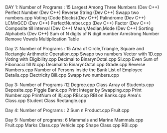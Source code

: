 DAY 1:
Number of Programs : 15
 Largest Among Three Numbers (Dev C++)
 Perfect Number (Dev C++)
 Reverse String (Dev C++)
 Swapp two numbers.cpp
 Voting (Code Blocks)(Dev C++)
 Palindrome (Dev C++)
 LCMnGCD (Dev C++)
 PerfectNumber.cpp (Dev C++)
 Factor (Dev C++)
 Composite till interval (Dev C++)
 Mean,Median,Mode (Dev C++)
 Sorting Alphabets (Dev C++)
 Sum of N digits of N digit number 
 Armstrong Number 
 Remove Vowels 
 Multiplication Table
 
Day 2:
Number of Programs : 15
  Area of Circle,Triangle, Square and Rectangle 
  Arithmetic Operation.cpp
  Swapp two numbers
  Vector with 1D.cpp
  Voting with Eligibility.cpp
  Decimal to BinarynOctal.cpp
  SI.cpp
  Even Sum of Fibonacci till N.cpp
  Decimal to BinarynOctal.cpp
  Grade.cpp
  Reverse Numbers.cpp
  Number of Persons inside the Bank
  List of Employee Details.cpp
  Electricity Bill.cpp
  Swapp two numbers.cpp
  
  
Day 3:
Number of Programs :12
  Degree.cpp
  Class Array of Students.cpp
  Deposite.cpp
  Piggie Bank.cpp
  Print Integer by Swapping.cpp
  Print Number.cpp
  PrintNum of i&j.cpp
  RBI.cpp
  RBI on Banks.cpp
  Area's Class.cpp
  Student Class 
  Rectangle.cpp
  
 Day 4:
 Number of Programs : 2
   Sum n Product.cpp
   Fruit.cpp
   
 Day 5:
 Number of programs: 6
   Mammals and Marine Mammals.cpp
   Fruit.cpp
   Marks Class.cpp
   Vehicle.cpp
   Shape Class.cpp
   RBI.cpp
